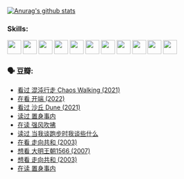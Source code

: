 
[![Anurag's github stats](https://github-readme-stats.vercel.app/api?username=w940853815)](https://github.com/anuraghazra/github-readme-stats)

### Skills:

<code><img height="32" src="https://cdn.jsdelivr.net/npm/simple-icons@v5/icons/python.svg"></code>
<code><img height="32" src="https://cdn.jsdelivr.net/npm/simple-icons@v5/icons/javascript.svg"></code>
<code><img height="32" src="https://cdn.jsdelivr.net/npm/simple-icons@v5/icons/django.svg"></code>
<code><img height="32" src="https://cdn.jsdelivr.net/npm/simple-icons@v5/icons/flask.svg"></code>
<code><img height="32" src="https://cdn.jsdelivr.net/npm/simple-icons@v5/icons/vuetify.svg"></code>
<code><img height="32" src="https://cdn.jsdelivr.net/npm/simple-icons@v5/icons/git.svg"></code>
<code><img height="32" src="https://cdn.jsdelivr.net/npm/simple-icons@v5/icons/docker.svg"></code>
<code><img height="32" src="https://cdn.jsdelivr.net/npm/simple-icons@v5/icons/postgresql.svg"></code>
<code><img height="32" src="https://cdn.jsdelivr.net/npm/simple-icons@v5/icons/elasticsearch.svg"></code>
<code><img height="32" src="https://cdn.jsdelivr.net/npm/simple-icons@v5/icons/macos.svg"></code>
<code><img height="32" src="https://cdn.jsdelivr.net/npm/simple-icons@v5/icons/linux.svg"></code>

### 🗣 豆瓣:

<!-- DOUBAN-ACTIVITIES:START -->
- [看过 混沌行走 Chaos Walking‎ (2021)](https://www.douban.com/people/136069238/status/3734828206/?_i=42932894)
- [在看 开端‎ (2022)](https://www.douban.com/people/136069238/status/3733533297/?_i=42932894)
- [看过 沙丘 Dune‎ (2021)](https://www.douban.com/people/136069238/status/3726869471/?_i=42932894)
- [读过 置身事内](https://www.douban.com/people/136069238/status/3726223867/?_i=42932894)
- [在读 强风吹拂](https://www.douban.com/people/136069238/status/3725395475/?_i=42932894)
- [读过 当我谈跑步时我谈些什么](https://www.douban.com/people/136069238/status/3715422296/?_i=42932894)
- [在看 走向共和‎ (2003)](https://www.douban.com/people/136069238/status/3711470443/?_i=42932894)
- [想看 大明王朝1566‎ (2007)](https://www.douban.com/people/136069238/status/3710980213/?_i=42932894)
- [想看 走向共和‎ (2003)](https://www.douban.com/people/136069238/status/3710980002/?_i=42932894)
- [在读 置身事内](https://www.douban.com/people/136069238/status/3710472151/?_i=42932894)
<!-- DOUBAN-ACTIVITIES:END -->
<!--
**w940853815/w940853815** is a ✨ _special_ ✨ repository because its `README.md` (this file) appears on your GitHub profile.

Here are some ideas to get you started:

- 🔭 I’m currently working on ...
- 🌱 I’m currently learning ...
- 👯 I’m looking to collaborate on ...
- 🤔 I’m looking for help with ...
- 💬 Ask me about ...
- 📫 How to reach me: ...
- 😄 Pronouns: ...
- ⚡ Fun fact: ...
-->
